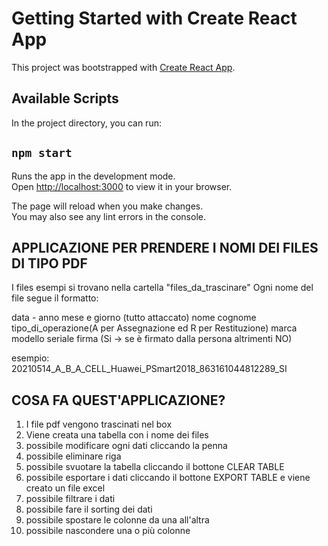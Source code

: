 # Getting Started with Create React App

This project was bootstrapped with [Create React App](https://github.com/facebook/create-react-app).

## Available Scripts

In the project directory, you can run:

## `npm start`

Runs the app in the development mode.\
Open [http://localhost:3000](http://localhost:3000) to view it in your browser.

The page will reload when you make changes.\
You may also see any lint errors in the console.

## APPLICAZIONE PER PRENDERE I NOMI DEI FILES DI TIPO PDF

I files esempi si trovano nella cartella "files_da_trascinare"
Ogni nome del file segue il formatto:

data - anno mese e giorno (tutto attaccato)
nome
cognome
tipo_di_operazione(A per Assegnazione ed R per Restituzione)
marca
modello
seriale
firma (Si -> se è firmato dalla persona altrimenti NO)

esempio: 20210514_A_B_A_CELL_Huawei_PSmart2018_863161044812289_SI

## COSA FA QUEST'APPLICAZIONE?

1. I file pdf vengono trascinati nel box
2. Viene creata una tabella con i nome dei files
3. possibile modificare ogni dati cliccando la penna
4. possibile eliminare riga
5. possibile svuotare la tabella cliccando il bottone CLEAR TABLE
6. possibile esportare i dati cliccando il bottone EXPORT TABLE e viene creato un file excel
7. possibile filtrare i dati
8. possibile fare il sorting dei dati
9. possibile spostare le colonne da una all'altra
10. possibile nascondere una o più colonne
